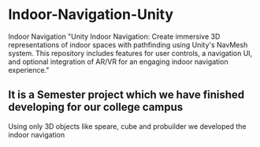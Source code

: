 # Indoor-Navigation-Unity
Indoor Navigation
"Unity Indoor Navigation: Create immersive 3D representations of indoor spaces with pathfinding using Unity's NavMesh system. 
This repository includes features for user controls, a navigation UI, and optional integration of AR/VR for an engaging indoor navigation experience."

<h2>It is a Semester project which we have finished developing for our college campus</h2>

<p>Using only 3D objects like speare, cube and probuilder we developed the indoor navigation</p>
